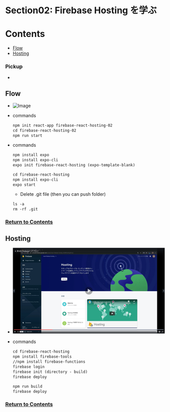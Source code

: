 # Section02: Firebase Hosting を学ぶ

<a id = "contents">

# Contents
* [Flow](#flow)
* [Hosting](#Hosting)

### Pickup
* 


<a id = "flow">

## Flow
* ![Image](../src/images/Section02/init001.png)

* commands
  ```
  npm init react-app firebase-react-hosting-02
  cd firebase-react-hosting-02
  npm run start
  ```

* commands
  ```
  npm install expo
  npm install expo-cli
  expo init firebase-react-hosting (expo-template-blank)
  ```
  ```
  cd firebase-react-hosting
  npm install expo-cli
  expo start
  ```
  * Delete .git file (then you can push folder)
  ```
  ls -a
  rm -rf .git
  ```

### [Return to Contents](#contents)


<a id = "Hosting">

## Hosting
* ![Image](../src/images/Section02/Hosting001.png)

* commands
  ```
  cd firebase-react-hosting
  npm install firebase-tools
  //npm install firebase-functions
  firebase login
  firebase init (directory - build)
  firebase deploy
  ```
  ```
  npm run build
  firebase deploy
  ```

### [Return to Contents](#contents)